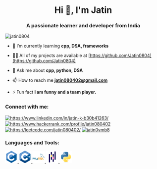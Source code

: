 <h1 align="center">Hi 👋, I'm Jatin</h1>
<h3 align="center">A passionate learner and developer from India</h3>

<p align="left"> <img src="https://komarev.com/ghpvc/?username=jatin0804&label=Profile%20views&color=0e75b6&style=flat" alt="jatin0804" /> </p>

- 🌱 I’m currently learning **cpp, DSA, frameworks**

- 👨‍💻 All of my projects are available at [https://github.com/Jatin0804](https://github.com/Jatin0804)

- 💬 Ask me about **cpp, python, DSA**

- 📫 How to reach me **jatin080402@gmail.com**

- ⚡ Fun fact **I am funny and a team player.**

<h3 align="left">Connect with me:</h3>
<p align="left">
<a href="https://linkedin.com/in/https://www.linkedin.com/in/jatin-k-b30b41263/" target="blank"><img align="center" src="https://raw.githubusercontent.com/rahuldkjain/github-profile-readme-generator/master/src/images/icons/Social/linked-in-alt.svg" alt="https://www.linkedin.com/in/jatin-k-b30b41263/" height="30" width="40" /></a>
<a href="https://www.hackerrank.com/https://www.hackerrank.com/profile/jatin080402" target="blank"><img align="center" src="https://raw.githubusercontent.com/rahuldkjain/github-profile-readme-generator/master/src/images/icons/Social/hackerrank.svg" alt="https://www.hackerrank.com/profile/jatin080402" height="30" width="40" /></a>
<a href="https://www.leetcode.com/https://leetcode.com/jatin080402/" target="blank"><img align="center" src="https://raw.githubusercontent.com/rahuldkjain/github-profile-readme-generator/master/src/images/icons/Social/leet-code.svg" alt="https://leetcode.com/jatin080402/" height="30" width="40" /></a>
<a href="https://auth.geeksforgeeks.org/user/jatin0vmb8" target="blank"><img align="center" src="https://raw.githubusercontent.com/rahuldkjain/github-profile-readme-generator/master/src/images/icons/Social/geeks-for-geeks.svg" alt="jatin0vmb8" height="30" width="40" /></a>
</p>

<h3 align="left">Languages and Tools:</h3>
<p align="left"> <a href="https://www.cprogramming.com/" target="_blank" rel="noreferrer"> <img src="https://raw.githubusercontent.com/devicons/devicon/master/icons/c/c-original.svg" alt="c" width="40" height="40"/> </a> <a href="https://www.w3schools.com/cpp/" target="_blank" rel="noreferrer"> <img src="https://raw.githubusercontent.com/devicons/devicon/master/icons/cplusplus/cplusplus-original.svg" alt="cplusplus" width="40" height="40"/> </a> <a href="https://www.mysql.com/" target="_blank" rel="noreferrer"> <img src="https://raw.githubusercontent.com/devicons/devicon/master/icons/mysql/mysql-original-wordmark.svg" alt="mysql" width="40" height="40"/> </a> <a href="https://pandas.pydata.org/" target="_blank" rel="noreferrer"> <img src="https://raw.githubusercontent.com/devicons/devicon/2ae2a900d2f041da66e950e4d48052658d850630/icons/pandas/pandas-original.svg" alt="pandas" width="40" height="40"/> </a> <a href="https://www.python.org" target="_blank" rel="noreferrer"> <img src="https://raw.githubusercontent.com/devicons/devicon/master/icons/python/python-original.svg" alt="python" width="40" height="40"/> </a> </p>
